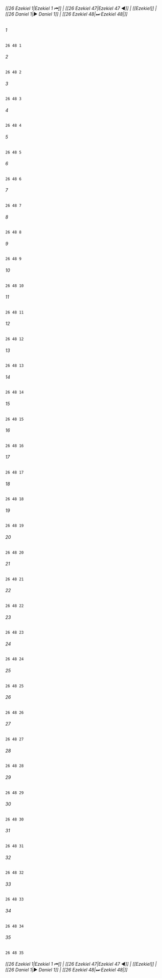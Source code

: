 
###### [[26 Ezekiel 1|Ezekiel 1 ⏮]] | [[26 Ezekiel 47|Ezekiel 47 ◀]] | [[Ezekiel]] | [[26 Daniel 1|▶ Daniel 1]] | [[26 Ezekiel 48|⏭ Ezekiel 48|]]

###### 1
``` verse
26 48 1 
```
###### 2
``` verse
26 48 2 
```
###### 3
``` verse
26 48 3 
```
###### 4
``` verse
26 48 4 
```
###### 5
``` verse
26 48 5 
```
###### 6
``` verse
26 48 6 
```
###### 7
``` verse
26 48 7 
```
###### 8
``` verse
26 48 8 
```
###### 9
``` verse
26 48 9 
```
###### 10
``` verse
26 48 10 
```
###### 11
``` verse
26 48 11 
```
###### 12
``` verse
26 48 12 
```
###### 13
``` verse
26 48 13 
```
###### 14
``` verse
26 48 14 
```
###### 15
``` verse
26 48 15 
```
###### 16
``` verse
26 48 16 
```
###### 17
``` verse
26 48 17 
```
###### 18
``` verse
26 48 18 
```
###### 19
``` verse
26 48 19 
```
###### 20
``` verse
26 48 20 
```
###### 21
``` verse
26 48 21 
```
###### 22
``` verse
26 48 22 
```
###### 23
``` verse
26 48 23 
```
###### 24
``` verse
26 48 24 
```
###### 25
``` verse
26 48 25 
```
###### 26
``` verse
26 48 26 
```
###### 27
``` verse
26 48 27 
```
###### 28
``` verse
26 48 28 
```
###### 29
``` verse
26 48 29 
```
###### 30
``` verse
26 48 30 
```
###### 31
``` verse
26 48 31 
```
###### 32
``` verse
26 48 32 
```
###### 33
``` verse
26 48 33 
```
###### 34
``` verse
26 48 34 
```
###### 35
``` verse
26 48 35 
```

###### [[26 Ezekiel 1|Ezekiel 1 ⏮]] | [[26 Ezekiel 47|Ezekiel 47 ◀]] | [[Ezekiel]] | [[26 Daniel 1|▶ Daniel 1]] | [[26 Ezekiel 48|⏭ Ezekiel 48|]]

